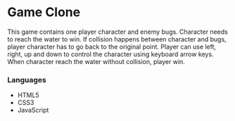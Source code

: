 # Game Clone
This game contains one player character and enemy bugs. Character needs to reach the water to win. If collision happens between
character and bugs, player character has to go back to the original point. Player can use left, right, up and down to control
the character using keyboard arrow keys. When character reach the water without collision, player win.

### Languages
* HTML5
* CSS3
* JavaScript

